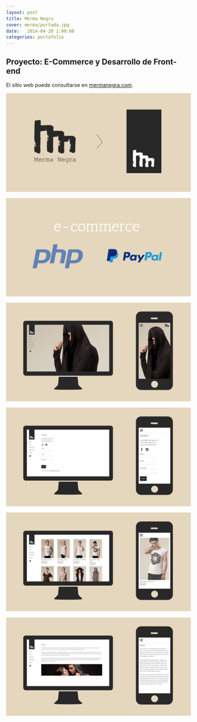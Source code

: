 ```yaml
---
layout: post
title: Merma Negra
cover: merma/portada.jpg
date:   2014-04-20 1:00:00
categories: portafolio
---
```


## Proyecto: E-Commerce y Desarrollo de Front-end

El sitio web puede consultarse en [mermanegra.com][mermanegra.com].

![proyecto-01][proyecto-01]

![proyecto-02][proyecto-02]

![proyecto-03][proyecto-03]

![proyecto-04][proyecto-04]

![proyecto-05][proyecto-05]

![proyecto-06][proyecto-06]



[mermanegra.com]: http://mermanegra.com

[proyecto-01]: /images/merma/merma-01.jpg
[proyecto-02]: /images/merma/merma-02.jpg
[proyecto-03]: /images/merma/merma-03.jpg
[proyecto-04]: /images/merma/merma-04.jpg
[proyecto-05]: /images/merma/merma-05.jpg
[proyecto-06]: /images/merma/merma-06.jpg

